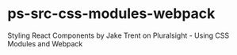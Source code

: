 # ps-src-css-modules-webpack
Styling React Components by Jake Trent on Pluralsight - Using CSS Modules and Webpack

